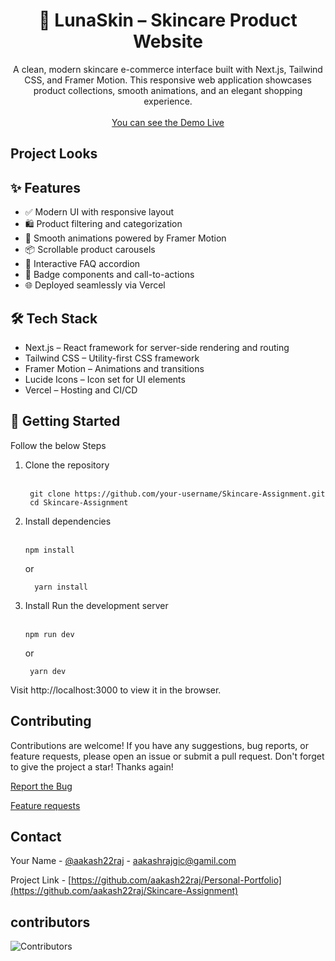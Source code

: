 <div align="center" id='readme-top'>
  
  <h1 align="center">🌿 LunaSkin – Skincare Product Website</h1>

  <p align="center">
   A clean, modern skincare e-commerce interface built with Next.js, Tailwind CSS, and Framer Motion. This responsive web application showcases product collections, smooth animations, and an elegant shopping experience.
    <br />   
    <br />
    <a href="https://lunaskin.vercel.app">You can see the Demo Live</a>
  </p>
</div>

## Project Looks



## ✨ Features

- ✅ Modern UI with responsive layout
- 🛍️ Product filtering and categorization
- 🎨 Smooth animations powered by Framer Motion
- 📦 Scrollable product carousels
- 💬 Interactive FAQ accordion
- 🔐 Badge components and call-to-actions
- 🌐 Deployed seamlessly via Vercel


## 🛠️ Tech Stack

- Next.js – React framework for server-side rendering and routing
- Tailwind CSS – Utility-first CSS framework
- Framer Motion – Animations and transitions
- Lucide Icons – Icon set for UI elements
- Vercel – Hosting and CI/CD


## 🚀 Getting Started
Follow the below Steps

<ol>
  <li>
   Clone the repository
    <br><br>

     git clone https://github.com/your-username/Skincare-Assignment.git
     cd Skincare-Assignment
     
  </li>
  
  <li>Install dependencies 
    <br><br>
    
    npm install
    
  or
  ```
    yarn install
  ```
    
  </li>

   <li>Install Run the development server
    <br><br>
    
    npm run dev
    
  or
  ```
   yarn dev
  ```
    
  </li>
</ol>

Visit http://localhost:3000 to view it in the browser.


## Contributing

Contributions are welcome! If you have any suggestions, bug reports, or feature requests, please open an issue or submit a pull request. 
Don't forget to give the project a star! Thanks again!

<a href="">Report the Bug</a>

<a href="">Feature requests</a>


<!-- CONTACT -->
## Contact

Your Name - [@aakash22raj](https://www.instagram.com/aakash22raj/) - aakashrajgic@gamil.com

Project Link - [https://github.com/aakash22raj/Personal-Portfolio](https://github.com/aakash22raj/Skincare-Assignment)


## contributors

![Contributors](https://contrib.rocks/image?repo=aakash22raj/Skincare-Assignment)
